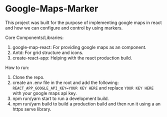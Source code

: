 # Google-Maps-Marker

This project was built for the purpose of implementing google maps in react and how we can configure and control  by using markers.

Core Components/Libraries:
1. google-map-react: For providing google maps as an component.
2. Antd: For grid structure and icons.
3. create-react-app: Helping with the react production build.

How to run:
1. Clone the repo.
2. create an .env file in the root and add the following:
`REACT_APP_GOOGLE_API_KEY=YOUR KEY HERE` and replace `YOUR KEY HERE` with your google maps api key.
3. npm run/yarn start to run a development build.
4. npm run/yarn build to build a production build and then run it using a an https serve library.
